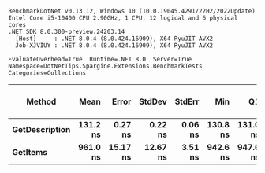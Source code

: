```

BenchmarkDotNet v0.13.12, Windows 10 (10.0.19045.4291/22H2/2022Update)
Intel Core i5-10400 CPU 2.90GHz, 1 CPU, 12 logical and 6 physical cores
.NET SDK 8.0.300-preview.24203.14
  [Host]     : .NET 8.0.4 (8.0.424.16909), X64 RyuJIT AVX2
  Job-XJVIUY : .NET 8.0.4 (8.0.424.16909), X64 RyuJIT AVX2

EvaluateOverhead=True  Runtime=.NET 8.0  Server=True  
Namespace=DotNetTips.Spargine.Extensions.BenchmarkTests  Categories=Collections  

```
| Method         | Mean     | Error    | StdDev   | StdErr  | Min      | Q1       | Median   | Q3       | Max      | Op/s        | CI99.9% Margin | Iterations | Kurtosis | MValue | Skewness | Rank | LogicalGroup | Baseline | Exceptions | Completed Work Items | Lock Contentions | Gen0   | Code Size | Allocated |
|--------------- |---------:|---------:|---------:|--------:|---------:|---------:|---------:|---------:|---------:|------------:|---------------:|-----------:|---------:|-------:|---------:|-----:|------------- |--------- |-----------:|---------------------:|-----------------:|-------:|----------:|----------:|
| **GetDescription** | **131.2 ns** |  **0.27 ns** |  **0.22 ns** | **0.06 ns** | **130.8 ns** | **131.0 ns** | **131.2 ns** | **131.3 ns** | **131.6 ns** | **7,624,157.1** |      **0.2661 ns** |      **13.00** |    **1.863** |  **2.000** |   **0.4123** |    **1** | *****            | **No**       |          **-** |                    **-** |                **-** | **0.0002** |     **880 B** |      **24 B** |
| **GetItems**       | **961.0 ns** | **15.17 ns** | **12.67 ns** | **3.51 ns** | **942.6 ns** | **947.6 ns** | **964.5 ns** | **968.4 ns** | **985.3 ns** | **1,040,632.8** |     **15.1744 ns** |      **13.00** |    **1.843** |  **2.000** |   **0.0949** |    **2** | *****            | **No**       |          **-** |                    **-** |                **-** | **0.0153** |     **854 B** |    **1400 B** |
